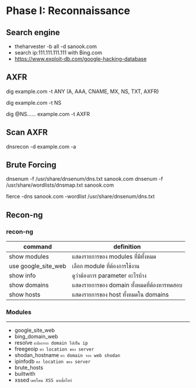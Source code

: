 # Phase I: Reconnaissance

## Search engine
* theharvester -b all -d sanook.com
* search ip:111.111.111.111 with Bing.com
* <https://www.exploit-db.com/google-hacking-database>

## AXFR
dig example.com -t ANY (A, AAA, CNAME, MX, NS, TXT, AXFR)

dig example.com -t NS

dig @NS...... example.com -t AXFR

## Scan AXFR
dnsrecon -d example.com -a

## Brute Forcing
dnsenum -f /usr/share/dnsenum/dns.txt sanook.com
dnsenum -f /usr/share/wordlists/dnsmap.txt sanook.com

fierce -dns sanook.com -wordlist /usr/share/dnsenum/dns.txt

## Recon-ng
### recon-ng
| command | definition |
|---------|------------|
| show modules		  | แสดงรายการของ modules ที่มีทั้งหมด 		   	|
| use google_site_web | เลือก module ที่ต้องการใช้งาน 	  			|
| show info 		  | ดูว่าต้องการ parameter อะไรบ้าง 				|
| show domains 		  | แสดงรายการของ domain ทั้งหมดที่ต้องหารทดสอบ 	|
| show hosts 		  | แสดงรายการของ host ทั้งหมดใน domains 		|

### Modules
_______
* google_site_web
* bing_domain_web
* resolve `แปลงจาก domain ไปเป็น ip`
* freegeoip `หา location ของ server`
* shodan_hostname `หา domain จาก web shodan`
* ipinfodb `หา location ของ server`
* brute_hosts
* builtwith
* xssed `เคยโดน XSS มาเมื่อไหร่`
